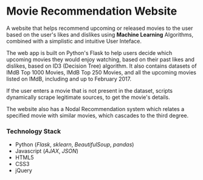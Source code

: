 # Movie Recommendation Website

A website that helps recommend upcoming or released movies to the user based on the user's likes and dislikes using **Machine Learning** Algorithms, combined with a simplistic and intuitive User Inteface.

The web app is built on Python's Flask to help users decide which upcoming movies they would enjoy watching, based on
their past likes and dislikes, based on ID3 (Decision Tree) algorithm. It also contains datasets of IMdB Top 1000 Movies, IMdB Top 250 Movies, and all the upcoming movies listed on IMdB, including and up to February 2017.

If the user enters a movie that is not present in the dataset, scripts dynamically scrape legitimate sources, to get the movie's details.

The website also has a Nodal Recommendation system which relates a specified movie with similar movies, which cascades to the third degree.


### Technology Stack

* Python (_Flask_, _sklearn_, _BeautifulSoup_, _pandas_)
* Javascript (_AJAX_, _JSON_)
* HTML5
* CSS3
* jQuery
